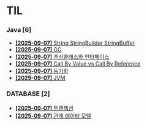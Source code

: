 # TIL
 
### Java [6]
- [**[2025-09-07]**  String StringBuilder StringBuffer](https://github.com/A-lass/TIL/blob/main/Java/String_StringBuilder_StringBuffer.md)
- [**[2025-09-07]**  GC](https://github.com/A-lass/TIL/blob/main/Java/GC.md)
- [**[2025-09-07]**  추상클래스와 인터페이스](https://github.com/A-lass/TIL/blob/main/Java/추상클래스와_인터페이스.md)
- [**[2025-09-07]**  Call By Value vs Call By Reference](https://github.com/A-lass/TIL/blob/main/Java/Call_By_Value_vs_Call_By_Reference.md)
- [**[2025-09-07]**  동기화](https://github.com/A-lass/TIL/blob/main/Java/동기화.md)
- [**[2025-09-07]**  JVM](https://github.com/A-lass/TIL/blob/main/Java/JVM.md)
### DATABASE [2]
- [**[2025-09-07]**  트랜잭션](https://github.com/A-lass/TIL/blob/main/DATABASE/트랜잭션.md)
- [**[2025-09-07]**  관계 데이터 모델](https://github.com/A-lass/TIL/blob/main/DATABASE/관계_데이터_모델.md)
